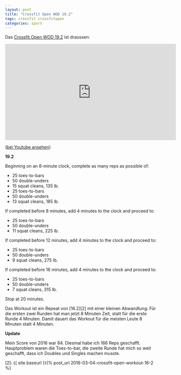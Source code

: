 ```yaml
---
layout: post
title: "Crossfit Open WOD 19.2"
tags: crossfit crossfitopen
categories: sport
---
```


Das [Crossfit Open WOD 19.2][0] ist draussen:

<iframe width="560" height="315" src="https://www.youtube-nocookie.com/embed/yJ7zyc8E2gE" frameborder="0" allow="accelerometer; autoplay; encrypted-media; gyroscope; picture-in-picture" allowfullscreen></iframe>

([bei Youtube ansehen][1])

**19.2**

Beginning on an 8-minute clock, complete as many reps as possible of:
* 25 toes-to-bars
* 50 double-unders
* 15 squat cleans, 135 lb.
* 25 toes-to-bars
* 50 double-unders
* 13 squat cleans, 185 lb.

If completed before 8 minutes, add 4 minutes to the clock and proceed to:

* 25 toes-to-bars
* 50 double-unders
* 11 squat cleans, 225 lb.

If completed before 12 minutes, add 4 minutes to the clock and proceed to:

* 25 toes-to-bars
* 50 double-unders
* 9 squat cleans, 275 lb.

If completed before 16 minutes, add 4 minutes to the clock and proceed to:

* 25 toes-to-bars
* 50 double-unders
* 7 squat cleans, 315 lb.

Stop at 20 minutes.

Das Workout ist ein Repeat von [16.2][2] mit einer kleinen Abwandlung: Für die ersten zwei Runden hat man jetzt 8 Minuten Zeit, statt für die erste Runde 4 Minuten. Damit dauert das Workout für die meisten Leute 8 Minuten statt 4 Minuten.

**Update**

Mein Score von 2016 war 84. Diesmal habe ich 166 Reps geschafft. Hauptproblem waren die Toes-to-bar, die zweite Runde hat mich so weit geschafft, dass ich Doubles und Singles machen musste.


[0]: https://games.crossfit.com/workouts/open/2019/2
[1]: https://www.youtube.com/watch?v=yJ7zyc8E2gE
[2]: {{ site.baseurl }}{% post_url 2016-03-04-crossfit-open-workout-16-2 %}
